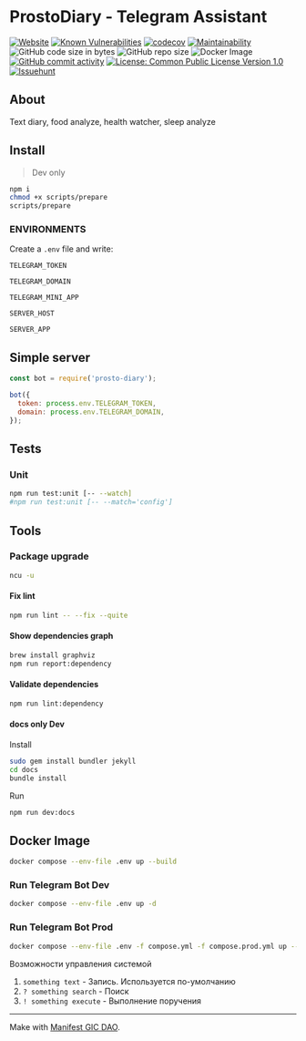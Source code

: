 # ProstoDiary - Telegram Assistant

[![Website](https://img.shields.io/website/https/prosto-diary.gotointeractive.com.svg?link=https://prosto-diary.gotointeractive.com)](https://prosto-diary.gotointeractive.com)
[![Known Vulnerabilities](https://snyk.io/test/github/gotois/ProstoDiary_bot/badge.svg)](https://snyk.io/test/github/gotois/ProstoDiary_bot)
[![codecov](https://codecov.io/gh/gotois/ProstoDiary_bot/branch/master/graph/badge.svg)](https://codecov.io/gh/gotois/ProstoDiary_bot)
[![Maintainability](https://api.codeclimate.com/v1/badges/709ebb5f0eae1d062e5e/maintainability)](https://codeclimate.com/github/gotois/ProstoDiary_bot/maintainability)
![GitHub code size in bytes](https://img.shields.io/github/languages/code-size/gotois/ProstoDiary_bot.svg?style=popout)
![GitHub repo size](https://img.shields.io/github/repo-size/gotois/ProstoDiary_bot.svg)
![Docker Image](https://img.shields.io/docker/image-size/qertis/secretary-tg)
[![GitHub commit activity](https://img.shields.io/github/commit-activity/m/gotois/ProstoDiary_bot.svg)](https://github.com/gotois/ProstoDiary_bot/commits/master)
[![License: Common Public License Version 1.0](https://img.shields.io/badge/License-CPL-blue.svg)](https://github.com/gotois/ProstoDiary_bot/blob/master/LICENSE)
[![Issuehunt](https://img.shields.io/badge/issuehunt.io-blueviolet.svg?link=https://issuehunt.io/r/gotois/ProstoDiary_bot&style=flat&label=jobs)](https://issuehunt.io/r/gotois/ProstoDiary_bot)

## About

Text diary, food analyze, health watcher, sleep analyze

Install
---

> Dev only

```bash
npm i
chmod +x scripts/prepare
scripts/prepare
```

### ENVIRONMENTS

Create a `.env` file and write:

`TELEGRAM_TOKEN`

`TELEGRAM_DOMAIN`

`TELEGRAM_MINI_APP`

`SERVER_HOST`

`SERVER_APP`

## Simple server

```js
const bot = require('prosto-diary');

bot({
  token: process.env.TELEGRAM_TOKEN,
  domain: process.env.TELEGRAM_DOMAIN,
});
```

## Tests

### Unit

```bash
npm run test:unit [-- --watch]
#npm run test:unit [-- --match='config']
```

Tools
---

### Package upgrade

```bash
ncu -u
```

#### Fix lint

```bash
npm run lint -- --fix --quite
```

#### Show dependencies graph

```bash
brew install graphviz
npm run report:dependency
```

#### Validate dependencies 

```bash
npm run lint:dependency
```

#### docs only Dev

Install

```bash
sudo gem install bundler jekyll
cd docs
bundle install
```

Run

```bash
npm run dev:docs
```

## Docker Image

```bash
docker compose --env-file .env up --build
```

### Run Telegram Bot Dev

```bash
docker compose --env-file .env up -d
```

### Run Telegram Bot Prod

```bash
docker compose --env-file .env -f compose.yml -f compose.prod.yml up --build
```

Возможности управления системой

1) `something text` - Запись. Используется по-умолчанию
2) `? something search` - Поиск
3) `! something execute` - Выполнение поручения

---
Make with [Manifest GIC DAO](https://gotointeractive.com/manifest).
